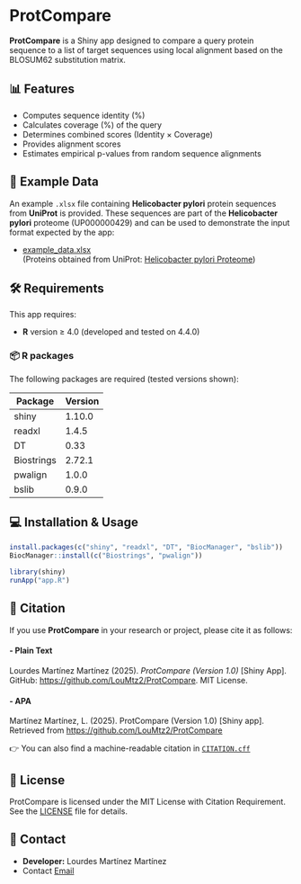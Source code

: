 # ProtCompare

**ProtCompare** is a Shiny app designed to compare a query protein sequence to a list of target sequences using local alignment based on the BLOSUM62 substitution matrix.

##  📊 Features

* Computes sequence identity (%)
* Calculates coverage (%) of the query
* Determines combined scores (Identity × Coverage)
* Provides alignment scores
* Estimates empirical p-values from random sequence alignments

 ## 📁 Example Data

An example `.xlsx` file containing **Helicobacter pylori** protein sequences from **UniProt** is provided. These sequences are part of the **Helicobacter pylori** proteome (UP000000429) and can be used to demonstrate the input format expected by the app:

- [example_data.xlsx](example_data.xlsx)  
  (Proteins obtained from UniProt: [Helicobacter pylori Proteome](https://www.uniprot.org/proteomes/UP000000429))


## 🛠️ Requirements

This app requires:

- **R** version ≥ 4.0 (developed and tested on 4.4.0)

### 📦 R packages

The following packages are required (tested versions shown):

| Package     | Version  |
|-------------|----------|
| shiny       | 1.10.0   |
| readxl      | 1.4.5    |
| DT          | 0.33     |
| Biostrings  | 2.72.1   |
| pwalign     | 1.0.0    |
| bslib       | 0.9.0    |

## 💻 Installation & Usage

```R
install.packages(c("shiny", "readxl", "DT", "BiocManager", "bslib"))
BiocManager::install(c("Biostrings", "pwalign"))

library(shiny)
runApp("app.R")
```

## 📖 Citation

If you use **ProtCompare** in your research or project, please cite it as follows:

####  - Plain Text
Lourdes Martínez Martínez (2025). *ProtCompare (Version 1.0)* [Shiny App]. GitHub: https://github.com/LouMtz2/ProtCompare. MIT License.

####  - APA
Martínez Martínez, L. (2025). ProtCompare (Version 1.0) [Shiny app]. Retrieved from https://github.com/LouMtz2/ProtCompare

👉 You can also find a machine-readable citation in [`CITATION.cff`](./CITATION.cff) 

## 📄 License

ProtCompare is licensed under the MIT License with Citation Requirement. See the [LICENSE](LICENSE) file for details.

## 📧 Contact

* **Developer:** Lourdes Martínez Martínez
* Contact <a href="mailto:&#108;&#111;&#117;&#109;&#116;&#101;&#122;&#109;&#116;&#101;&#122;&#64;&#103;&#109;&#97;&#105;&#108;&#46;&#99;&#111;&#109;">Email</a>


